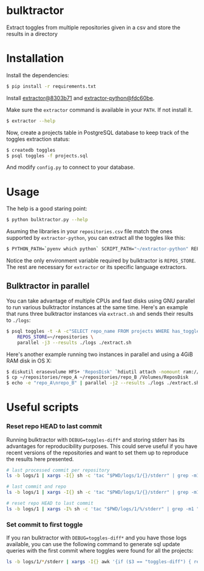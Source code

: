 # bulktractor

Extract toggles from multiple repositories given in a csv and store the results in a directory

# Installation

Install the dependencies:

```bash
$ pip install -r requirements.txt
```

Install [extractor@8303b71](https://gitlab.com/juan.hoyosr/extractor/tree/8303b71a369f627805958d53f52b8d964bd0817b) and [extractor-python@fdc60be](https://gitlab.com/juan.hoyosr/extractor-python/tree/fdc60beedf3c12c3dfd93244e0cba053c00310b9).

Make sure the `extractor` command is available in your `PATH`. If not install it.

```bash
$ extractor --help
```

Now, create a projects table in PostgreSQL database to keep track of the toggles extraction status:

```bash
$ createdb toggles
$ psql toggles -f projects.sql
```

And modify `config.py` to connect to your database.

# Usage

The help is a good staring point:

```bash
$ python bulktractor.py --help
```

Asuming the libraries in your `repositories.csv` file match the ones supported by `extractor-python`, you can extract all the toggles like this:

```bash
$ PYTHON_PATH=`pyenv which python` SCRIPT_PATH="~/extractor-python" REPOS_STORE="~/__REPOS_STORE" python bulktractor.py repositories.csv ./toggles
```

Notice the only environment variable required by bulktractor is `REPOS_STORE`. The rest are necessary for `extractor` or its specific language extractors.

## Bulktractor in parallel

You can take advantage of multiple CPUs and fast disks using GNU parallel to run various bulktractor instances at the same time. Here's an example that runs three bulktractor instances via `extract.sh` and sends their results to `./logs`:

```bash
$ psql toggles -t -A -c"SELECT repo_name FROM projects WHERE has_toggles is true" | \
    REPOS_STORE=~/repositories \
    parallel -j3 --results ./logs ./extract.sh
```

Here's another example running two instances in parallel and using a 4GiB RAM disk in OS X:

```bash
$ diskutil erasevolume HFS+ 'ReposDisk' `hdiutil attach -nomount ram://8388608`
$ cp ~/repositories/repo_A ~/repositories/repo_B /Volumes/ReposDisk
$ echo -e "repo_A\nrepo_B" | parallel -j2 --results ./logs ./extract.sh
```

# Useful scripts

### Reset repo HEAD to last commit

Running bulktractor with `DEBUG=toggles-diff*` and storing stderr has its advantages for reproducibility purposes. This could serve useful if you have recent versions of the repositories and want to set them up to reproduce the results here presented.

```bash
# last processed commit per repository
ls -b logs/1 | xargs -I{} sh -c 'tac "$PWD/logs/1/{}/stderr" | grep -m1 "toggles-diff "' | awk '{repo = $1 ; gsub(/\(|\)/, "", repo) ; print repo, $4}'

# last commit and repo
ls -b logs/1 | xargs -I{} sh -c 'tac "$PWD/logs/1/{}/stderr" | grep -m1 "toggles-diff " | awk '"'"'{print $4, "{}"}'"'"'' | xargs -n2 sh -c '$0 ---- "$1"'

# reset repo HEAD to last commit
ls -b logs/1 | xargs -I% sh -c 'tac "$PWD/logs/1/%/stderr" | grep -m1 "toggles-diff " | xargs echo "%$1"' | awk '{repodir = $1; gsub(/\\/, "_", repodir) ; print repodir, $5}' | xargs -n2 sh -c 'cd ~/_repositories/$0; pwd ; git reset --hard $1'
```

### Set commit to first toggle

If you ran bulktractor with `DEBUG=toggles-diff*` and you have those logs available, you can use the following command to generate sql update queries with the first commit where toggles were found for all the projects:

```bash
ls -b logs/1/*/stderr | xargs -I{} awk '{if ($3 == "toggles-diff") { repo = $1 ; gsub(/\(|\)/, "", repo) ; commit = $4; } if ($6 == "ADDED") exit} END {print "UPDATE projects SET first_toggles_commit = '\''"commit"'\'' WHERE repo_name = '\''"repo"'\''"}' {} > update.sql
```

